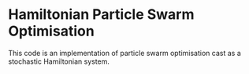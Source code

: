 # Hamiltonian Particle Swarm Optimisation
This code is an implementation of particle swarm optimisation cast as a stochastic Hamiltonian system.
